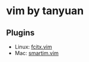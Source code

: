 # vim by tanyuan

## Plugins

- Linux: [fcitx.vim](http://www.vim.org/scripts/script.php?script_id=3764)
- Mac: [smartim.vim](https://github.com/ybian/smartim)
